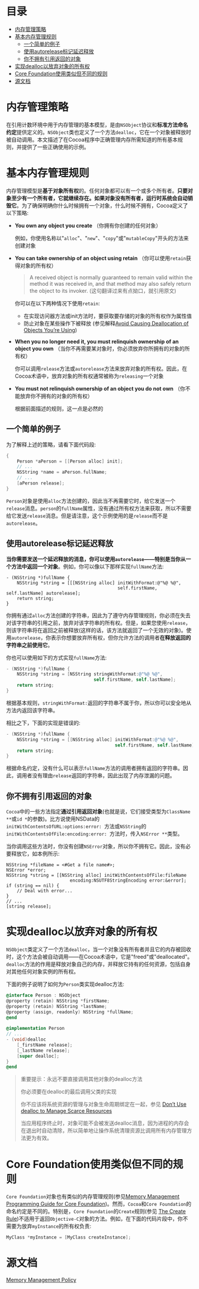# 目录
 * [内存管理策略](#内存管理策略)
 * [基本内存管理规则](#基本内存管理规则)
    * [一个简单的例子](#一个简单的例子)
    * [使用autorelease标记延迟释放](#使用autorelease标记延迟释放)
    * [你不拥有引用返回的对象](#你不拥有引用返回的对象)
 * [实现dealloc以放弃对象的所有权](#实现dealloc以放弃对象的所有权)
 * [Core Foundation使用类似但不同的规则](#core-foundation使用类似但不同的规则)
 * [源文档](#源文档)

# 内存管理策略

在引用计数环境中用于内存管理的基本模型，是由`NSObject`协议和**标准方法命名约定**提供定义的。`NSObject`类也定义了一个方法`dealloc`，它在一个对象被释放时被自动调用。本文描述了在Cocoa程序中正确管理内存所需知道的所有基本规则，并提供了一些正确使用的示例。

# 基本内存管理规则

内存管理模型是**基于对象所有权**的。任何对象都可以有一个或多个所有者。**只要对象至少有一个所有者，它就继续存在。如果对象没有所有者，运行时系统会自动销毁它**。为了确保明确你什么时候拥有一个对象，什么时候不拥有，Cocoa定义了以下策略:

* **You own any object you create** （你拥有你创建的任何对象）

  例如，你使用名称以"`alloc`"、"`new`"、"`copy`"或"`mutableCopy`"开头的方法来创建对象

* **You can take ownership of an object using retain** （你可以使用`retain`获得对象的所有权）

  > A received object is normally guaranteed to remain valid within the method it was received in, and that method may also safely return the object to its invoker. (这句翻译过来有点拗口，就引用原文)

  你可以在以下两种情况下使用`retain`:

  * 在实现访问器方法或init方法时，要获取要存储的对象的所有权作为属性值
  * 防止对象在某些操作下被释放 (参见解释[Avoid Causing Deallocation of Objects You’re Using](https://developer.apple.com/library/archive/documentation/Cocoa/Conceptual/MemoryMgmt/Articles/mmPractical.html#//apple_ref/doc/uid/20000043-1000922))

* **When you no longer need it, you must relinquish ownership of an object you own** （当你不再需要某对象时，你必须放弃你所拥有的对象的所有权）

  你可以调用`release`方法或`autorelease`方法来放弃对象的所有权。因此，在Cocoa术语中，放弃对象的所有权通常被称为`releasing`一个对象

* **You must not relinquish ownership of an object you do not own** （你不能放弃你不拥有的对象的所有权）

  根据前面描述的规则，这一点是必然的

## 一个简单的例子

为了解释上述的策略，请看下面代码段:

```objective-c
{
    Person *aPerson = [[Person alloc] init];
    // ...
    NSString *name = aPerson.fullName;
    // ...
    [aPerson release];
}
```

`Person`对象是使用`alloc`方法创建的，因此当不再需要它时，给它发送一个`release`消息。`person`的`fullName`属性，没有通过所有权方法来获取，所以不需要给它发送`release`消息。但是请注意，这个示例使用的是`release`而不是`autorelease`。

## 使用autorelease标记延迟释放

**当你需要发送一个延迟释放的消息，你可以使用`autorelease`——特别是当你从一个方法中返回一个对象**。例如，你可以像以下那样实现`fullName`方法:

```objc
- (NSString *)fullName {
    NSString *string = [[[NSString alloc] initWithFormat:@"%@ %@",
                                          self.firstName, self.lastName] autorelease];
    return string;
}
```

你拥有通过`alloc`方法创建的字符串，因此为了遵守内存管理规则，你必须在失去对该字符串的引用之前，放弃对该字符串的所有权。但是，如果您使用`release`，则该字符串将在返回之前被释放(这样的话，该方法就返回了一个无效的对象)。使用`autorelease`，你表示你想要放弃所有权，但你允许方法的调用者**在释放返回的字符串之前使用它**。

你也可以使用如下的方式实现`fullName`方法:

```objective-c
- (NSString *)fullName {
    NSString *string = [NSString stringWithFormat:@"%@ %@",
                                 self.firstName, self.lastName];
    return string;
}
```

根据基本规则，`stringWithFormat:`返回的字符串不属于你，所以你可以安全地从方法内返回该字符串。

相比之下，下面的实现是错误的:

```objective-c
- (NSString *)fullName {
    NSString *string = [[NSString alloc] initWithFormat:@"%@ %@",
                                         self.firstName, self.lastName];
    return string;
}
```

根据命名约定，没有什么可以表示`fullName`方法的调用者拥有返回的字符串。因此，调用者没有理由`release`返回的字符串，因此出现了内存泄漏的问题。

## 你不拥有引用返回的对象

`Cocoa`中的一些方法指定**通过引用返回对象**(也就是说，它们接受类型为`ClassName **`或`id *`的参数)。比方说使用NSData的`initWithContentsOfURL:options:error: `方法或`NSString`的`initWithContentsOfFile:encoding:error: `方法时，传入`NSError **`类型。

当你调用这些方法时，你没有创建`NSError`对象，所以你不拥有它。因此，没有必要释放它，如本例所示:

```objc
NSString *fileName = <#Get a file name#>;
NSError *error;
NSString *string = [[NSString alloc] initWithContentsOfFile:fileName
                        encoding:NSUTF8StringEncoding error:&error];
if (string == nil) {
    // Deal with error...
}
// ...
[string release];
```



# 实现dealloc以放弃对象的所有权

`NSObject`类定义了一个方法`dealloc`，当一个对象没有所有者并且它的内存被回收时，这个方法会被自动调用——在Cocoa术语中，它是"freed"或"deallocated"。`dealloc`方法的作用是释放对象自己的内存，并释放它持有的任何资源，包括自身对其他任何对象实例的所有权。

下面的例子说明了如何为`Person`类实现dealloc方法:

```objective-c
@interface Person : NSObject
@property (retain) NSString *firstName;
@property (retain) NSString *lastName;
@property (assign, readonly) NSString *fullName;
@end
 
@implementation Person
// ...
- (void)dealloc
    [_firstName release];
    [_lastName release];
    [super dealloc];
}
@end
```

> 重要提示：永远不要直接调用其他对象的dealloc方法
>
> 你必须要在dealloc的最后调用父类的实现
>
> 你不应该将系统资源的管理与对象生命周期绑定在一起，参见 [Don’t Use dealloc to Manage Scarce Resources](https://developer.apple.com/library/archive/documentation/Cocoa/Conceptual/MemoryMgmt/Articles/mmPractical.html#//apple_ref/doc/uid/TP40004447-SW13)
>
> 当应用程序终止时，对象可能不会被发送dealloc消息，因为进程的内存会在退出时自动清除，所以简单地让操作系统清理资源比调用所有内存管理方法更为有效。

# Core Foundation使用类似但不同的规则

`Core Foundation`对象也有类似的内存管理规则(参见[Memory Management Programming Guide for Core Foundation](https://developer.apple.com/library/archive/documentation/CoreFoundation/Conceptual/CFMemoryMgmt/CFMemoryMgmt.html#//apple_ref/doc/uid/10000127i))。然而，`Cocoa`和`Core Foundation`的命名约定是不同的。特别是，`Core Foundation`的`Create`规则(参见 [The Create Rule](https://developer.apple.com/library/archive/documentation/CoreFoundation/Conceptual/CFMemoryMgmt/Concepts/Ownership.html#//apple_ref/doc/uid/20001148-103029))不适用于返回`Objective-C`对象的方法。例如，在下面的代码片段中，你不需要为放弃`myInstance`的所有权负责:

```objective-c
MyClass *myInstance = [MyClass createInstance];
```

# 源文档

[Memory Management Policy](https://developer.apple.com/library/archive/documentation/Cocoa/Conceptual/MemoryMgmt/Articles/mmRules.html#//apple_ref/doc/uid/20000994-BAJHFBGH)

